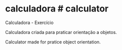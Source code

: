 # calculadora # calculator

Calculadora - Exercício 

Calculadora criada para praticar orientação a objetos.

Calculator made for pratice object orientation. 
